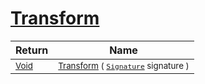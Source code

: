 # [Transform](./RelativeScale-100663789.md)



| Return | Name | 
| --- | --- | 
| <sub>[Void](https://docs.microsoft.com/en-us/dotnet/api/System.Void)</sub>| <sub>[Transform](./RelativeScale-100663789.md) ( [`Signature`](./../../../../Signature.md) signature )</sub>| <br>


